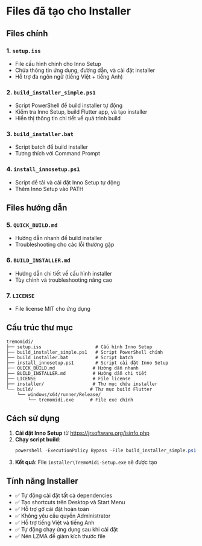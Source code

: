# Files đã tạo cho Installer

## Files chính

### 1. `setup.iss`
- File cấu hình chính cho Inno Setup
- Chứa thông tin ứng dụng, đường dẫn, và cài đặt installer
- Hỗ trợ đa ngôn ngữ (tiếng Việt + tiếng Anh)

### 2. `build_installer_simple.ps1`
- Script PowerShell để build installer tự động
- Kiểm tra Inno Setup, build Flutter app, và tạo installer
- Hiển thị thông tin chi tiết về quá trình build

### 3. `build_installer.bat`
- Script batch để build installer
- Tương thích với Command Prompt

### 4. `install_innosetup.ps1`
- Script để tải và cài đặt Inno Setup tự động
- Thêm Inno Setup vào PATH

## Files hướng dẫn

### 5. `QUICK_BUILD.md`
- Hướng dẫn nhanh để build installer
- Troubleshooting cho các lỗi thường gặp

### 6. `BUILD_INSTALLER.md`
- Hướng dẫn chi tiết về cấu hình installer
- Tùy chỉnh và troubleshooting nâng cao

### 7. `LICENSE`
- File license MIT cho ứng dụng

## Cấu trúc thư mục

```
tremomidi/
├── setup.iss                    # Cấu hình Inno Setup
├── build_installer_simple.ps1   # Script PowerShell chính
├── build_installer.bat          # Script batch
├── install_innosetup.ps1        # Script cài đặt Inno Setup
├── QUICK_BUILD.md              # Hướng dẫn nhanh
├── BUILD_INSTALLER.md          # Hướng dẫn chi tiết
├── LICENSE                     # File license
├── installer/                  # Thư mục chứa installer
└── build/                     # Thư mục build Flutter
    └── windows/x64/runner/Release/
        └── tremomidi.exe      # File exe chính
```

## Cách sử dụng

1. **Cài đặt Inno Setup** từ https://jrsoftware.org/isinfo.php
2. **Chạy script build**:
   ```powershell
   powershell -ExecutionPolicy Bypass -File build_installer_simple.ps1
   ```
3. **Kết quả**: File `installer\TremoMidi-Setup.exe` sẽ được tạo

## Tính năng Installer

- ✅ Tự động cài đặt tất cả dependencies
- ✅ Tạo shortcuts trên Desktop và Start Menu
- ✅ Hỗ trợ gỡ cài đặt hoàn toàn
- ✅ Không yêu cầu quyền Administrator
- ✅ Hỗ trợ tiếng Việt và tiếng Anh
- ✅ Tự động chạy ứng dụng sau khi cài đặt
- ✅ Nén LZMA để giảm kích thước file 